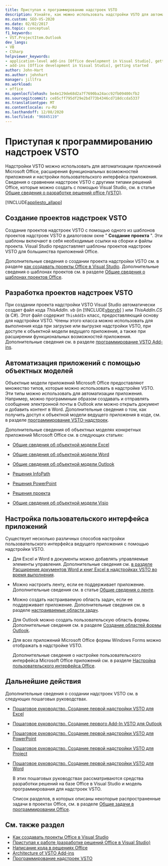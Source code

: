 ```yaml
---
title: Приступая к программированию надстроек VSTO
description: Узнайте, как можно использовать надстройки VSTO для автоматизации Microsoft Office приложений, расширения функций приложения и настройки пользовательского интерфейса приложения.
ms.custom: SEO-VS-2020
ms.date: 02/02/2017
ms.topic: conceptual
f1_keywords:
- VST.ProjectItem.Outlook
dev_langs:
- VB
- CSharp
helpviewer_keywords:
- application-level add-ins [Office development in Visual Studio], getting started
- add-ins [Office development in Visual Studio], getting started
author: John-Hart
ms.author: johnhart
manager: jillfra
ms.workload:
- office
ms.openlocfilehash: be4e129de68d2a7f7690ba24acc92fb09400cfb2
ms.sourcegitcommit: ce85cff795df29e2bd773b4346cd718dccda5337
ms.translationtype: MT
ms.contentlocale: ru-RU
ms.lasthandoff: 12/08/2020
ms.locfileid: "96845119"
---
```

# <a name="get-started-programming-vsto-add-ins"></a>Приступая к программированию надстроек VSTO
  Надстройки VSTO можно использовать для автоматизации приложений Microsoft Office, расширения функциональных возможностей приложения и настройки пользовательского интерфейса приложения. Сведения о сравнении надстроек VSTO с другими типами решений Office, которые можно создать с помощью Visual Studio, см. в статье [Общие сведения о разработке решений office &#40;VSTO&#41;](../vsto/office-solutions-development-overview-vsto.md).

 [!INCLUDE[appliesto_allapp](../vsto/includes/appliesto-allapp-md.md)]

## <a name="create-vsto-add-in-projects"></a>Создание проектов надстроек VSTO
 Создание проектов надстроек VSTO с помощью одного из шаблонов проектов надстроек VSTO в диалоговом окне " **Создание проекта** ". Эти шаблоны включают в себя необходимые ссылки на сборки и файлы проекта. Visual Studio предоставляет шаблоны проектов надстроек VSTO для большинства приложений Office.

 Дополнительные сведения о создании проекта надстройки VSTO см. в разделе [как создавать проекты Office в Visual Studio](../vsto/how-to-create-office-projects-in-visual-studio.md). Дополнительные сведения о шаблонах проектов см. в разделе [Общие сведения о шаблонах проектов Office](../vsto/office-project-templates-overview.md).

## <a name="develop-vsto-add-in-projects"></a>Разработка проектов надстроек VSTO
 При создании проекта надстройки VSTO Visual Studio автоматически создает файл кода *ThisAddIn. vb* (in [!INCLUDE[vbprvb](../sharepoint/includes/vbprvb-md.md)] ) или *ThisAddIn.CS* (в C#). Этот файл содержит `ThisAddIn` класс, предоставляющий основу для надстройки VSTO. Члены этого класса можно использовать для выполнения кода при загрузке или выгрузке надстройки VSTO, при доступе к объектной модели ведущего приложения, а также при расширении функциональных возможностей приложения. Дополнительные сведения см. в разделе [программирование VSTO Add-ins](../vsto/programming-vsto-add-ins.md).

## <a name="automate-applications-by-using-the-object-models"></a>Автоматизация приложений с помощью объектных моделей
 Объектные модели приложений Microsoft Office предоставляют множество типов, которые можно использовать в надстройке VSTO. Эти типы можно использовать для автоматизации приложения. Например, можно программным образом создавать и отправлять сообщение электронной почты в Outlook или можно открыть документ и добавить контент в Word. Дополнительные сведения о том, как получить доступ к объектной модели ведущего приложения в коде, см. в разделе [программирование VSTO-надстроек](../vsto/programming-vsto-add-ins.md).

 Дополнительные сведения об объектных моделях конкретных приложений Microsoft Office см. в следующих статьях:

- [Общие сведения об объектной модели Excel](../vsto/excel-object-model-overview.md)

- [Общие сведения об объектной модели Word](../vsto/word-object-model-overview.md)

- [Общие сведения об объектной модели Outlook](../vsto/outlook-object-model-overview.md)

- [Решения InfoPath](../vsto/infopath-solutions.md)

- [Решения PowerPoint](../vsto/powerpoint-solutions.md)

- [Решения проекта](../vsto/project-solutions.md)

- [Общие сведения об объектной модели Visio](../vsto/visio-object-model-overview.md)

## <a name="customize-the-user-interface-of-applications"></a>Настройка пользовательского интерфейса приложений
 Существует несколько различных способов настройки пользовательского интерфейса ведущего приложения с помощью надстройки VSTO.

- Для Excel и Word в документы можно добавлять управляемые элементы управления. Дополнительные сведения см. [в разделе Расширение документов Word и книг Excel в надстройках VSTO во время выполнения](../vsto/extending-word-documents-and-excel-workbooks-in-vsto-add-ins-at-run-time.md).

- Можно настроить ленту, если ее поддерживает приложение. Дополнительные сведения см. в статье [Общие сведения о ленте](../vsto/ribbon-overview.md).

- Можно создать настраиваемую область задач, если ее поддерживает приложение. Дополнительные сведения см. в разделе [настраиваемые области задач](../vsto/custom-task-panes.md).

- Для Outlook можно создать пользовательскую область формы. Дополнительные сведения см. в разделе [Создание областей формы Outlook](../vsto/creating-outlook-form-regions.md).

- Для всех приложений Microsoft Office формы Windows Forms можно отображать в надстройке VSTO.

  Дополнительные сведения о настройке пользовательского интерфейса Microsoft Office приложений см. в разделе [Настройка пользовательского интерфейса Office](../vsto/office-ui-customization.md).

## <a name="next-steps"></a>Дальнейшие действия
 Дополнительные сведения о создании надстроек VSTO см. в следующих пошаговых руководствах.

- [Пошаговое руководство. Создание первой надстройки VSTO для Excel](../vsto/walkthrough-creating-your-first-vsto-add-in-for-excel.md)

- [Пошаговое руководство. Создание первого Add-In VSTO для Outlook](../vsto/walkthrough-creating-your-first-vsto-add-in-for-outlook.md)

- [Пошаговое руководство. Создание первой надстройки VSTO для PowerPoint](../vsto/walkthrough-creating-your-first-vsto-add-in-for-powerpoint.md)

- [Пошаговое руководство. Создание первой надстройки VSTO для Project](../vsto/walkthrough-creating-your-first-vsto-add-in-for-project.md)

- [Пошаговое руководство. Создание первой надстройки VSTO для Word](../vsto/walkthrough-creating-your-first-vsto-add-in-for-word.md)

  В этих пошаговых руководствах рассматриваются средства разработки решений на базе Office в Visual Studio и модель программирования для надстроек VSTO.

  Список разделов, в которых описаны некоторые распространенные задачи в проектах Office, см. в разделе [Общие задачи в программировании Office](../vsto/common-tasks-in-office-programming.md).

## <a name="see-also"></a>См. также раздел
- [Как создавать проекты Office в Visual Studio](../vsto/how-to-create-office-projects-in-visual-studio.md)
- [Приступая к работе &#40;разработке решений Office в Visual Studio&#41;](../vsto/getting-started-office-development-in-visual-studio.md)
- [Написание кода в решениях Office](../vsto/writing-code-in-office-solutions.md)
- [Architecture of VSTO Add-ins](../vsto/architecture-of-vsto-add-ins.md)
- [Программирование надстроек VSTO](../vsto/programming-vsto-add-ins.md)
